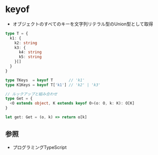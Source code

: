 # keyof
- オブジェクトのすべてのキーを文字列リテラル型のUnion型として取得

```ts
type T = {
  k1: {
    k2: string
    k3: {
      k4: string
      k5: string
    }[]
  }
}

type TKeys  = keyof T       // 'k1'
type K1Keys = keyof T['k1'] // 'k2' | 'k3'

// ルックアップと組み合わせ
type Get = {
  <O extends object, K extends keyof O>(o: O, k: K): O[K]
}

let get: Get = (o, k) => return o[k]
```

## 参照
- プログラミングTypeScript
